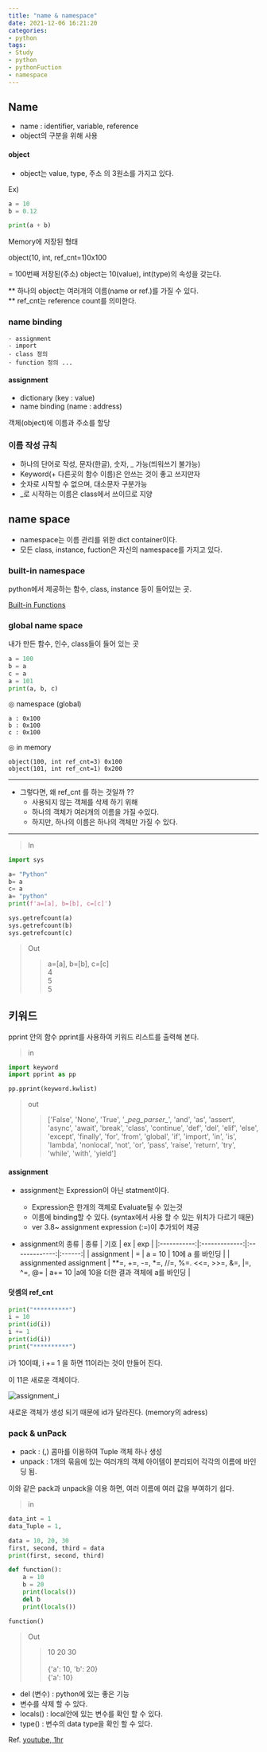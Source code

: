 ```yaml
---
title: "name & namespace"
date: 2021-12-06 16:21:20
categories:
- python
tags:
- Study
- python
- pythonFuction
- namespace
---
```



## Name

- name : identifier, variable, reference
- object의 구분을 위해 사용

#### object

- object는 value, type, 주소 의 3원소를 가지고 있다. 

Ex)

```python
a = 10
b = 0.12

print(a + b)

```

Memory에 저장된 형태 

object(10, int, ref_cnt=1)0x100

= 100번째 저장된(주소) object는 10(value), int(type)의 속성을 갖는다. 

** 하나의 object는 여러개의 이름(name or ref.)를 가질 수 있다. <br>
** ref_cnt는 reference count를 의미한다.


### name binding
    - assignment
    - import
    - class 정의
    - function 정의 ...

#### assignment

- dictionary (key : value)
- name binding (name : address)

객체(object)에 이름과 주소를 할당


### 이름 작성 규칙

- 하나의 단어로 작성, 문자(한글), 숫자, _ 가능(띄워쓰기 불가능)
- Keyword(+ 다른곳의 함수 이름)은 안쓰는 것이 좋고 쓰지만자
- 숫자로 시작할 수 없으며, 대소문자 구분가능
- _로 시작하는 이름은 class에서 쓰이므로 지양




## name space

- namespace는 이름 관리를 위한 dict container이다. 
- 모든 class, instance, fuction은 자신의 namespace를 가지고 있다. 

### built-in namespace

python에서 제공하는 함수, class, instance 등이 들어있는 곳.

[Built-in Functions](https://docs.python.org/3/library/functions.html)

### global name space

내가 만든 함수, 인수, class들이 들어 있는 곳


```python
a = 100
b = a
c = a
a = 101
print(a, b, c)
```

◎ namespace (global)

    a : 0x100
    b : 0x100
    c : 0x100

◎ in memory

    object(100, int ref_cnt=3) 0x100
    object(101, int ref_cnt=1) 0x200

---

- 그렇다면, 왜 ref_cnt 를 하는 것일까 ??
  - 사용되지 않는 객체를 삭제 하기 위해
  - 하나의 객체가 여러개의 이름을 가질 수있다.
  - 하지만, 하나의 이름은 하나의 객체만 가질 수 있다.

---


> In
```python
import sys

a= "Python"
b= a
c= a 
a= "python"
print(f'a=[a], b=[b], c=[c]')

sys.getrefcount(a)
sys.getrefcount(b)
sys.getrefcount(c)
```

> Out
>> a=[a], b=[b], c=[c] <br>
>> 4 <br>
>> 5 <br>
>> 5

## 키워드 

pprint 안의 함수 pprint를 사용하여 키워드 리스트를 출력해 본다.

>in
```python
import keyword
import pprint as pp

pp.pprint(keyword.kwlist)
```

>out
>> ['False',
 'None',
 'True',
 '\__peg_parser\__',
 'and',
 'as',
 'assert',
 'async',
 'await',
 'break',
 'class',
 'continue',
 'def',
 'del',
 'elif',
 'else',
 'except',
 'finally',
 'for',
 'from',
 'global',
 'if',
 'import',
 'in',
 'is',
 'lambda',
 'nonlocal',
 'not',
 'or',
 'pass',
 'raise',
 'return',
 'try',
 'while',
 'with',
 'yield']


#### assignment

- assignment는 Expression이 아닌 statment이다. 
  - Expression은 한개의 객체로 Evaluate될 수 있는것
  - 이름에 binding할 수 있다. (syntax에서 사용 할 수 있는 위치가 다르기 때문)
  - ver 3.8~ assignment expression (:=)이 추가되어 제공

- assignment의 종류
|  종류     |      기호      |      ex       |  exp  |
|:-----------:|:-------------:|:-------------:|:------:|
| assignment | =  | a = 10 | 10에 a 를 바인딩 |
| assignmented assignment |  **=, +=, -=, *=, //=, %=. <<=, >>=, &=, &#124;=, ^=, @=  | a+= 10  |a에 10을 더한 결과 객체에 a를 바인딩 |

#### 덧셈의 ref_cnt

```python
print("**********")
i = 10
print(id(i))
i += 1
print(id(i))
print("**********")
```

i가 10이때, i += 1 을 하면 11이라는 것이 만들어 진다. 

이 11은 새로운 객체이다. 


![assignment_i](/../../imeges/python/assignment_i.png)


새로운 객체가 생성 되기 때문에 id가 달라진다. (memory의 adress)


### pack & unPack

- pack : (,) 콤마를 이용하여 Tuple 객체 하나 생성
- unpack : 1개의 묶음에 있는 여러개의 객체 아이템이 분리되어 각각의 이름에 바인딩 됨.

이와 같은 pack과 unpack을 이용 하면, 여러 이름에 여러 값을 부여하기 쉽다.

> in
```python
data_int = 1
data_Tuple = 1,

data = 10, 20, 30
first, second, third = data
print(first, second, third)

def function():
    a = 10
    b = 20
    print(locals())
    del b
    print(locals())

function()
```
>Out
>>10 20 30 <br><br>
{'a': 10, 'b': 20} <br>
{'a': 10} <br>

+ del (변수) : python에 있는 좋은 기능
+ 변수를 삭제 할 수 있다. 
+ locals() : local안에 있는 변수를 확인 할 수 있다. 
+ type() : 변수의 data type을 확인 할 수 있다. 



Ref. [youtube, 1hr](https://www.youtube.com/watch?v=_WgARuzoPeU)
